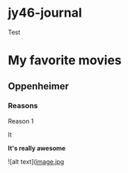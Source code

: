 # jy46-journal
Test
 
# My favorite movies
## Oppenheimer
### Reasons
Reason 1

It

**It's really awesome**

![alt text]([image.jpg]([https://github.com/Introduction-to-AI-ML/jy46-journal/blob/main/image.jpg?raw=true](https://github.com/Introduction-to-AI-ML/jy46-journal/blob/main/image.jpg?raw=true))
